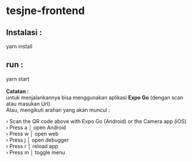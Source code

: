 # tesjne-frontend
<h2>Instalasi :</h2>
yarn install

<h2>run :</h2>
yarn start
<br/><br/>
<b>Catatan :</b><br/>
untuk menjalankannya bisa menggunakan aplikasi <b>Expo Go</b> (dengan scan atau masukan Url).<br/>
Atau, mengikuti arahan yang akan muncul :<br/>
<p>
› Scan the QR code above with Expo Go (Android) or the Camera app (iOS)<br/>
› Press a │ open Android<br/>
› Press w │ open web<br/>
› Press j │ open debugger<br/>
› Press r │ reload app<br/>
› Press m │ toggle menu<br/>
</p>
